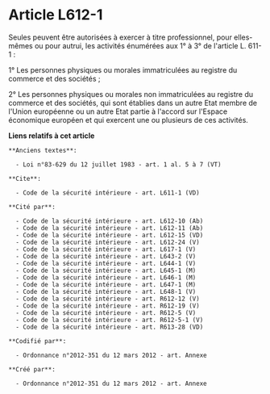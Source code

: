 # Article L612-1

Seules peuvent être autorisées à exercer à titre professionnel, pour elles-mêmes ou pour autrui, les activités énumérées aux
1° à 3° de l'article L. 611-1 : 

1° Les personnes physiques ou morales immatriculées au registre du commerce et des sociétés ; 

2° Les personnes physiques ou morales non immatriculées au registre du commerce et des sociétés, qui sont établies dans un
autre Etat membre de l'Union européenne ou un autre Etat partie à l'accord sur l'Espace économique européen et qui exercent
une ou plusieurs de ces activités.

**Liens relatifs à cet article**

	**Anciens textes**:

	  - Loi n°83-629 du 12 juillet 1983 - art. 1 al. 5 à 7 (VT)

	**Cite**:

	  - Code de la sécurité intérieure - art. L611-1 (VD)

	**Cité par**:

	  - Code de la sécurité intérieure - art. L612-10 (Ab)
	  - Code de la sécurité intérieure - art. L612-11 (Ab)
	  - Code de la sécurité intérieure - art. L612-15 (VD)
	  - Code de la sécurité intérieure - art. L612-24 (V)
	  - Code de la sécurité intérieure - art. L617-1 (V)
	  - Code de la sécurité intérieure - art. L643-2 (V)
	  - Code de la sécurité intérieure - art. L644-1 (V)
	  - Code de la sécurité intérieure - art. L645-1 (M)
	  - Code de la sécurité intérieure - art. L646-1 (M)
	  - Code de la sécurité intérieure - art. L647-1 (M)
	  - Code de la sécurité intérieure - art. L648-1 (V)
	  - Code de la sécurité intérieure - art. R612-12 (V)
	  - Code de la sécurité intérieure - art. R612-19 (V)
	  - Code de la sécurité intérieure - art. R612-5 (V)
	  - Code de la sécurité intérieure - art. R612-5-1 (V)
	  - Code de la sécurité intérieure - art. R613-28 (VD)

	**Codifié par**:

	  - Ordonnance n°2012-351 du 12 mars 2012 - art. Annexe

	**Créé par**:

	  - Ordonnance n°2012-351 du 12 mars 2012 - art. Annexe
